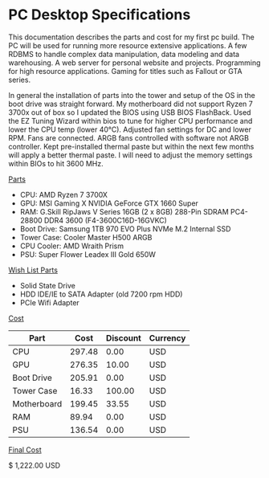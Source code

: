 # PC Desktop Specifications

This documentation describes the parts and cost for my first pc build. The PC will be used for running more resource extensive applications. A few RDBMS to handle complex data manipulation, data modeling and data warehousing. A web server for personal website and projects. Programming for high resource applications. Gaming for titles such as Fallout or GTA series. 

In general the installation of parts into the tower and setup of the OS in the boot drive was straight forward. My motherboard did not support Ryzen 7 3700x out of box so I updated the BIOS using USB BIOS FlashBack. Used the EZ Tuning Wizard within bios to tune for higher CPU performance and lower the CPU temp (lower 40°C). Adjusted fan settings for DC and lower RPM. Fans are connected. ARGB fans controlled with software not ARGB controller. Kept pre-installed thermal paste but within the next few months will apply a better thermal paste. I will need to adjust the memory settings within BIOs to hit 3600 MHz.

<ins>Parts</ins>

- CPU: AMD Ryzen 7 3700X
- GPU: MSI Gaming X NVIDIA GeForce GTX 1660 Super
- RAM: G.Skill RipJaws V Series 16GB (2 x 8GB) 288-Pin SDRAM PC4-28800 DDR4 3600 (F4-3600C16D-16GVKC)
- Boot Drive: Samsung 1TB 970 EVO Plus NVMe M.2 Internal SSD
- Tower Case: Cooler Master H500 ARGB
- CPU Cooler: AMD Wraith Prism
- PSU: Super Flower Leadex III Gold 650W

<ins>Wish List Parts</ins>

- Solid State Drive
- HDD IDE/IE to SATA Adapter (old 7200 rpm HDD)
- PCIe Wifi Adapter

<ins>Cost</ins>

| Part        | Cost   | Discount    | Currency |
| ----------- | ------ | ----------- | -------- |
| CPU         | 297.48 | 0.00        | USD      | 
| GPU         | 276.35 | 10.00       | USD      |
| Boot Drive  | 205.91 | 0.00        | USD      |
| Tower Case  | 16.33  | 100.00      | USD      |
| Motherboard | 199.45 | 33.55       | USD      |
| RAM         | 89.94  | 0.00        | USD      |
| PSU         | 136.54 | 0.00        | USD      |

<ins>Final Cost</ins>

$ 1,222.00 USD
